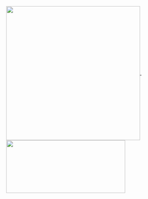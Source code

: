 <a href="https://github.com/anuraghazra/github-readme-stats">
  <img align="center" width="360" src="https://github-readme-stats.vercel.app/api?username=arrivaldwis&hide_border=true&show_icons=true&theme=radical" />
</a>
&nbsp;&nbsp;&nbsp;&nbsp;
<a href="https://github.com/anuraghazra/github-readme-stats">
  <img align="center" width="320" height="141.81" src="https://github-readme-stats.vercel.app/api/top-langs/?username=arrivaldwis&layout=compact&hide_border=true&show_icons=true&theme=radical" />
</a>
